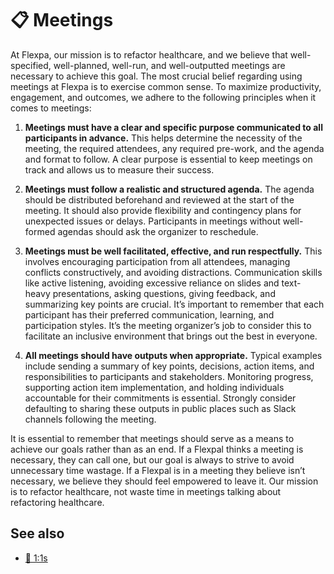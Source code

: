 # 📋 Meetings

At Flexpa, our mission is to refactor healthcare, and we believe that well-specified, well-planned, well-run, and well-outputted meetings are necessary to achieve this goal. The most crucial belief regarding using meetings at Flexpa is to exercise common sense. To maximize productivity, engagement, and outcomes, we adhere to the following principles when it comes to meetings:

1. **Meetings must have a clear and specific purpose communicated to all participants in advance.** This helps determine the necessity of the meeting, the required attendees, any required pre-work, and the agenda and format to follow. A clear purpose is essential to keep meetings on track and allows us to measure their success.
  
2. **Meetings must follow a realistic and structured agenda.** The agenda should be distributed beforehand and reviewed at the start of the meeting. It should also provide flexibility and contingency plans for unexpected issues or delays. Participants in meetings without well-formed agendas should ask the organizer to reschedule.

3. **Meetings must be well facilitated, effective, and run respectfully.** This involves encouraging participation from all attendees, managing conflicts constructively, and avoiding distractions. Communication skills like active listening, avoiding excessive reliance on slides and text-heavy presentations, asking questions, giving feedback, and summarizing key points are crucial. It’s important to remember that each participant has their preferred communication, learning, and participation styles. It’s the meeting organizer’s job to consider this to facilitate an inclusive environment that brings out the best in everyone.
   
4. **All meetings should have outputs when appropriate.** Typical examples include sending a summary of key points, decisions, action items, and responsibilities to participants and stakeholders. Monitoring progress, supporting action item implementation, and holding individuals accountable for their commitments is essential. Strongly consider defaulting to sharing these outputs in public places such as Slack channels following the meeting.

It is essential to remember that meetings should serve as a means to achieve our goals rather than as an end. If a Flexpal thinks a meeting is necessary, they can call one, but our goal is always to strive to avoid unnecessary time wastage. If a Flexpal is in a meeting they believe isn’t necessary, we believe they should feel empowered to leave it. Our mission is to refactor healthcare, not waste time in meetings talking about refactoring healthcare.

## See also
* [🤝 1:1s](./1-1s.md)
